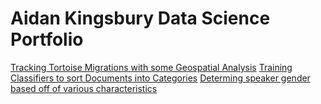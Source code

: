 # Aidan Kingsbury Data Science Portfolio
[Tracking Tortoise Migrations with some Geospatial Analysis](https://Akingz123.github.io/Portfolio/Project_02.html)
[Training Classifiers to sort Documents into Categories](https://Akingz123.github.io/Portfolio/Project_03.html)
[Determing speaker gender based off of various characteristics](https://Akingz123.github.io/Portfolio/HW_09.html)

